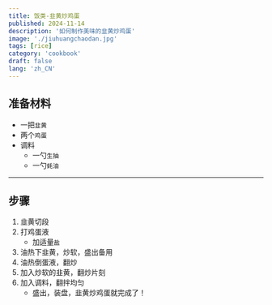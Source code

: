 ```yaml
---
title: 饭类-韭黄炒鸡蛋
published: 2024-11-14
description: '如何制作美味的韭黄炒鸡蛋'
image: './jiuhuangchaodan.jpg'
tags: [rice]
category: 'cookbook'
draft: false
lang: 'zh_CN'
---
```


## 准备材料  
- 一把`韭黄`  
- 两个`鸡蛋`  
- 调料  
    - 一勺`生抽`  
    - 一勺`蚝油`   

***********

## 步骤  
1. 韭黄切段  
2. 打鸡蛋液   
    - 加适量`盐`  
3. 油热下韭黄，炒软，盛出备用  
4. 油热倒蛋液，翻炒  
5. 加入炒软的韭黄，翻炒片刻  
6. 加入调料，翻拌均匀  
    - 盛出，装盘，韭黄炒鸡蛋就完成了！  
